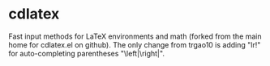cdlatex
=======

Fast input methods for LaTeX environments and math (forked from the main home for cdlatex.el on github). The only change from trgao10 is adding "lr!" for auto-completing parentheses "\left\|\right\|".
